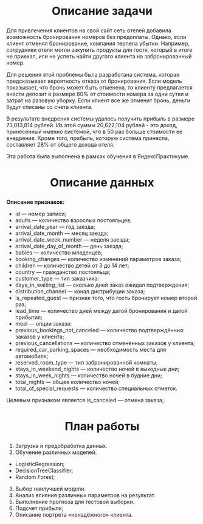 <h2 style = "text-align:center;
             font-size:30px;"> Описание задачи </h2>
    
Для привлечения клиентов на свой сайт сеть отелей добавила возможность бронирования номеров без предоплаты. Однако, если клиент отменял бронирование, компания терпела убытки. Например, сотрудники отеля могли закупить продукты для гостя, который в итоге не приехал, или не успеть найти другого клиента на забронированный номер.

Для решения этой проблемы была разработана система, которая предсказывает вероятность отказа от бронирования. Если модель показывает, что бронь может быть отменена, то клиенту предлагается внести депозит в размере 80% от стоимости номера за одни сутки и затрат на разовую уборку. Если клиент все же отменит бронь, деньги будут списаны со счета клиента.

В результате внедрения системы удалось получить прибыль в размере 73,013,814 рублей. Из этой суммы 20,622,104 рублей - это доход, принесенный именно системой, что в 50 раз больше стоимости ее внедрения. Кроме того, прибыль, которую система принесла, составляет 28% от общего дохода отеля.

Эта работа была выполнена в рамках обучения в ЯндексПрактикуме.

<h2 style = "text-align:center;
             font-size:30px;"> Описание данных </h2>

**Описание признаков:**

- id — номер записи;
- adults — количество взрослых постояльцев;
- arrival_date_year — год заезда;
- arrival_date_month — месяц заезда;
- arrival_date_week_number — неделя заезда;
- arrival_date_day_of_month — день заезда;
- babies — количество младенцев;
- booking_changes — количество изменений параметров заказа;
- children — количество детей от 3 до 14 лет;
- country — гражданство постояльца;
- customer_type — тип заказчика:
- days_in_waiting_list — сколько дней заказ ожидал подтверждения;
- distribution_channel — канал дистрибуции заказа;
- is_repeated_guest — признак того, что гость бронирует номер второй раз;
- lead_time — количество дней между датой бронирования и датой прибытия;
- meal — опции заказа:
- previous_bookings_not_canceled — количество подтверждённых заказов у клиента;
- previous_cancellations — количество отменённых заказов у клиента;
- required_car_parking_spaces — необходимость места для автомобиля;
- reserved_room_type — тип забронированной комнаты;
- stays_in_weekend_nights — количество ночей в выходные дни;
- stays_in_week_nights — количество ночей в будние дни;
- total_nights — общее количество ночей;
- total_of_special_requests — количество специальных отметок.

Целевым признаком является is_canceled — отмена заказа;

<h2 style = "text-align:center;
             font-size:30px;"> План работы </h2>
    
1. Загрузка и предобработка данных.
2. Обучение различных моделей:
- LogisticRegression;
- DecisionTreeClassifier;
- Random Forest;
3. Выбор наилучшей модели.
4. Анализ влияния различных параметров на результат.
5. Выполнение прогноза для тестовой выборки.
6. Подсчет прибыли;
7. Описание портрета «ненадёжного» клиента.
